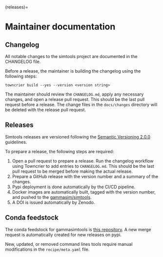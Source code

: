 (releases)=

# Maintainer documentation

## Changelog

All notable changes to the simtools project are documented in the CHANGELOG file.

Before a release, the maintainer is building the changelog using the following steps:

```console
towncrier build --yes --version <version string>
```

The maintainer should review the `CHANGELOG.md`, apply any necessary changes, and open a release pull request. This should be the last pull request before a release.
The change files in the `docs/changes` directory will be deleted with the release pull request.

## Releases

Simtools releases are versioned following the [Semantic Versioning 2.0.0](https://semver.org/) guidelines.

To prepare a release, the following steps are required:

1. Open a pull request to prepare a release.  Run the changelog workflow using Towncrier to add entries to `CHANGELOG.md`. This should be the last pull request to be merged before making the actual release.
2. Prepare a GitHub release with the version number and a summary of the changes.
3. Pypi deployment is done automatically by the CI/CD pipeline.
4. Docker images are automatically built, tagged with the version number, and pushed to the [gammasim/simtools](https://github.com/orgs/gammasim/packages?repo_name=simtools).
5. A DOI is issued automatically by Zenodo.

## Conda feedstock

The conda feedstock for gammasimtools is [this repository](https://github.com/conda-forge/gammasimtools-feedstock).
A new merge request is automatically created for new releases on pypi.

New, updated, or removed command lines tools require manual modifications in the `recipe/meta.yaml` file.

